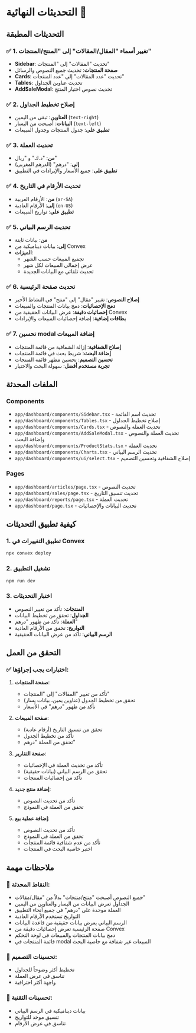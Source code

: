 # التحديثات النهائية 🎯

## التحديثات المطبقة

### ✅ **1. تغيير أسماء "المقال/المقالات" إلى "المنتج/المنتجات"**
- **Sidebar**: تحديث "المقالات" إلى "المنتجات"
- **صفحة المنتجات**: تحديث جميع النصوص والرسائل
- **Cards**: تحديث "عدد المقالات" إلى "عدد المنتجات"
- **Tables**: تحديث عناوين الجداول
- **AddSaleModal**: تحديث نصوص اختيار المنتج

### ✅ **2. إصلاح تخطيط الجداول**
- **العناوين**: تبقى من اليمين (`text-right`)
- **البيانات**: أصبحت من اليسار (`text-left`)
- **تطبيق على**: جدول المنتجات وجدول المبيعات

### ✅ **3. تحديث العملة**
- **من**: "د.ك" و "ريال"
- **إلى**: "درهم" (الدرهم المغربي)
- **تطبيق على**: جميع الأسعار والإيرادات في التطبيق

### ✅ **4. تحديث الأرقام في التاريخ**
- **من**: الأرقام العربية (`ar-SA`)
- **إلى**: الأرقام العادية (`en-US`)
- **تطبيق على**: تواريخ المبيعات

### ✅ **5. تحديث الرسم البياني**
- **من**: بيانات ثابتة
- **إلى**: بيانات ديناميكية من Convex
- **الميزات**:
  - تجميع المبيعات حسب الشهر
  - عرض إجمالي المبيعات لكل شهر
  - تحديث تلقائي مع البيانات الجديدة

### ✅ **6. تحديث صفحة الرئيسية**
- **إصلاح النصوص**: تغيير "مقال" إلى "منتج" في النشاط الأخير
- **دمج الإحصائيات**: دمج بيانات المنتجات والمبيعات
- **إحصائيات دقيقة**: عرض البيانات الحقيقية من Convex
- **بطاقات إضافية**: إضافة إحصائيات المبيعات والإيرادات

### ✅ **7. تحسين modal إضافة المبيعات**
- **إصلاح الشفافية**: إزالة الشفافية من قائمة المنتجات
- **إضافة البحث**: شريط بحث في قائمة المنتجات
- **تحسين التصميم**: تحسين مظهر قائمة المنتجات
- **تجربة مستخدم أفضل**: سهولة البحث والاختيار

## الملفات المحدثة

### Components
- `app/dashboard/components/Sidebar.tsx` - تحديث اسم القائمة
- `app/dashboard/components/Tables.tsx` - إصلاح تخطيط الجداول
- `app/dashboard/components/Cards.tsx` - تحديث العملة والنصوص
- `app/dashboard/components/AddSaleModal.tsx` - تحديث العملة والنصوص وإضافة البحث
- `app/dashboard/components/ProductStats.tsx` - تحديث العملة
- `app/dashboard/components/Charts.tsx` - تحديث الرسم البياني
- `app/dashboard/components/ui/select.tsx` - إصلاح الشفافية وتحسين التصميم

### Pages
- `app/dashboard/articles/page.tsx` - تحديث النصوص
- `app/dashboard/sales/page.tsx` - تحديث تنسيق التاريخ
- `app/dashboard/reports/page.tsx` - تحديث العملة
- `app/dashboard/page.tsx` - تحديث البيانات والإحصائيات

## كيفية تطبيق التحديثات

### 1. تطبيق التغييرات في Convex
```bash
npx convex deploy
```

### 2. تشغيل التطبيق
```bash
npm run dev
```

### 3. اختبار التحديثات
- **المنتجات**: تأكد من تغيير النصوص
- **الجداول**: تحقق من تخطيط البيانات
- **العملة**: تأكد من ظهور "درهم"
- **التواريخ**: تحقق من الأرقام العادية
- **الرسم البياني**: تأكد من عرض البيانات الحقيقية

## التحقق من العمل

### ✅ **اختبارات يجب إجراؤها:**

1. **صفحة المنتجات**:
   - تأكد من تغيير "المقالات" إلى "المنتجات"
   - تحقق من تخطيط الجدول (عناوين يمين، بيانات يسار)
   - تأكد من ظهور "درهم" في الأسعار

2. **صفحة المبيعات**:
   - تحقق من تنسيق التاريخ (أرقام عادية)
   - تأكد من تخطيط الجدول
   - تحقق من العملة "درهم"

3. **صفحة التقارير**:
   - تأكد من تحديث العملة في الإحصائيات
   - تحقق من الرسم البياني (بيانات حقيقية)
   - تأكد من إحصائيات المنتجات

4. **إضافة منتج جديد**:
   - تأكد من تحديث النصوص
   - تحقق من العملة في النموذج

5. **إضافة عملية بيع**:
   - تأكد من تحديث النصوص
   - تحقق من العملة في النموذج
   - تأكد من عدم شفافية قائمة المنتجات
   - اختبر خاصية البحث في المنتجات

## ملاحظات مهمة

### 📝 **النقاط المحدثة:**
- جميع النصوص أصبحت "منتج/منتجات" بدلاً من "مقال/مقالات"
- الجداول تعرض البيانات من اليسار والعناوين من اليمين
- العملة موحدة على "درهم" في جميع أنحاء التطبيق
- التواريخ تستخدم الأرقام العادية
- الرسم البياني يعرض بيانات حقيقية من قاعدة البيانات
- صفحة الرئيسية تعرض إحصائيات دقيقة من Convex
- دمج بيانات المنتجات والمبيعات في لوحة التحكم
- قائمة المنتجات في modal المبيعات غير شفافة مع خاصية البحث

### 🎨 **تحسينات التصميم:**
- تخطيط أكثر وضوحاً للجداول
- تناسق في عرض العملة
- واجهة أكثر احترافية

### 🔧 **تحسينات التقنية:**
- بيانات ديناميكية في الرسم البياني
- تنسيق موحد للتواريخ
- تناسق في عرض الأرقام

